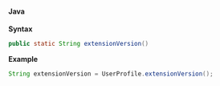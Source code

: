 #### Java

**Syntax**

```java
public static String extensionVersion()
```
**Example**

```java
String extensionVersion = UserProfile.extensionVersion();
```
